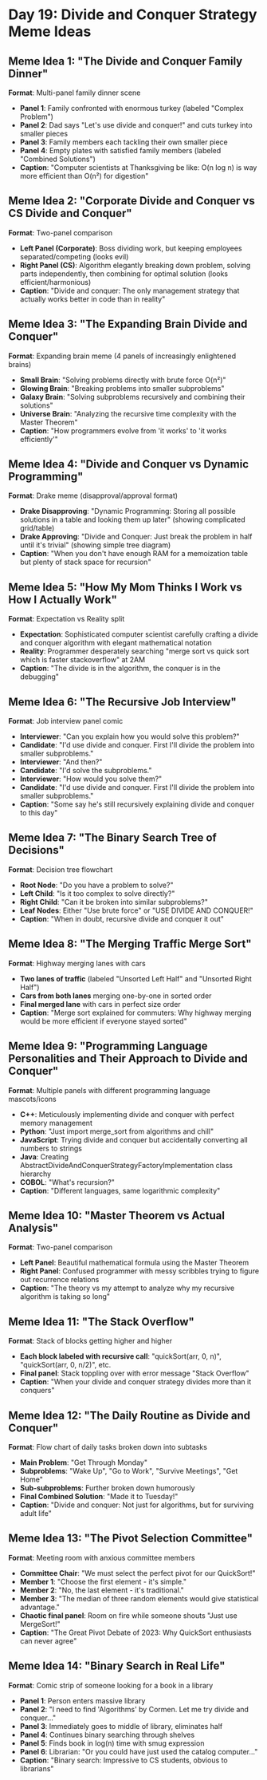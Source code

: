 # Day 19: Divide and Conquer Strategy Meme Ideas

## Meme Idea 1: "The Divide and Conquer Family Dinner"

**Format**: Multi-panel family dinner scene

- **Panel 1**: Family confronted with enormous turkey (labeled "Complex Problem")
- **Panel 2**: Dad says "Let's use divide and conquer!" and cuts turkey into smaller pieces
- **Panel 3**: Family members each tackling their own smaller piece
- **Panel 4**: Empty plates with satisfied family members (labeled "Combined Solutions")
- **Caption**: "Computer scientists at Thanksgiving be like: O(n log n) is way more efficient than O(n²) for digestion"

## Meme Idea 2: "Corporate Divide and Conquer vs CS Divide and Conquer"

**Format**: Two-panel comparison

- **Left Panel (Corporate)**: Boss dividing work, but keeping employees separated/competing (looks evil)
- **Right Panel (CS)**: Algorithm elegantly breaking down problem, solving parts independently, then combining for optimal solution (looks efficient/harmonious)
- **Caption**: "Divide and conquer: The only management strategy that actually works better in code than in reality"

## Meme Idea 3: "The Expanding Brain Divide and Conquer"

**Format**: Expanding brain meme (4 panels of increasingly enlightened brains)

- **Small Brain**: "Solving problems directly with brute force O(n²)"
- **Glowing Brain**: "Breaking problems into smaller subproblems"
- **Galaxy Brain**: "Solving subproblems recursively and combining their solutions"
- **Universe Brain**: "Analyzing the recursive time complexity with the Master Theorem"
- **Caption**: "How programmers evolve from 'it works' to 'it works efficiently'"

## Meme Idea 4: "Divide and Conquer vs Dynamic Programming"

**Format**: Drake meme (disapproval/approval format)

- **Drake Disapproving**: "Dynamic Programming: Storing all possible solutions in a table and looking them up later" (showing complicated grid/table)
- **Drake Approving**: "Divide and Conquer: Just break the problem in half until it's trivial" (showing simple tree diagram)
- **Caption**: "When you don't have enough RAM for a memoization table but plenty of stack space for recursion"

## Meme Idea 5: "How My Mom Thinks I Work vs How I Actually Work"

**Format**: Expectation vs Reality split 

- **Expectation**: Sophisticated computer scientist carefully crafting a divide and conquer algorithm with elegant mathematical notation
- **Reality**: Programmer desperately searching "merge sort vs quick sort which is faster stackoverflow" at 2AM
- **Caption**: "The divide is in the algorithm, the conquer is in the debugging"

## Meme Idea 6: "The Recursive Job Interview"

**Format**: Job interview panel comic

- **Interviewer**: "Can you explain how you would solve this problem?"
- **Candidate**: "I'd use divide and conquer. First I'll divide the problem into smaller subproblems."
- **Interviewer**: "And then?"
- **Candidate**: "I'd solve the subproblems."
- **Interviewer**: "How would you solve them?"
- **Candidate**: "I'd use divide and conquer. First I'll divide the problem into smaller subproblems."
- **Caption**: "Some say he's still recursively explaining divide and conquer to this day"

## Meme Idea 7: "The Binary Search Tree of Decisions"

**Format**: Decision tree flowchart

- **Root Node**: "Do you have a problem to solve?"
- **Left Child**: "Is it too complex to solve directly?"
- **Right Child**: "Can it be broken into similar subproblems?"
- **Leaf Nodes**: Either "Use brute force" or "USE DIVIDE AND CONQUER!"
- **Caption**: "When in doubt, recursive divide and conquer it out"

## Meme Idea 8: "The Merging Traffic Merge Sort"

**Format**: Highway merging lanes with cars

- **Two lanes of traffic** (labeled "Unsorted Left Half" and "Unsorted Right Half")
- **Cars from both lanes** merging one-by-one in sorted order
- **Final merged lane** with cars in perfect size order
- **Caption**: "Merge sort explained for commuters: Why highway merging would be more efficient if everyone stayed sorted"

## Meme Idea 9: "Programming Language Personalities and Their Approach to Divide and Conquer"

**Format**: Multiple panels with different programming language mascots/icons

- **C++**: Meticulously implementing divide and conquer with perfect memory management
- **Python**: "Just import merge_sort from algorithms and chill"
- **JavaScript**: Trying divide and conquer but accidentally converting all numbers to strings
- **Java**: Creating AbstractDivideAndConquerStrategyFactoryImplementation class hierarchy
- **COBOL**: "What's recursion?"
- **Caption**: "Different languages, same logarithmic complexity"

## Meme Idea 10: "Master Theorem vs Actual Analysis"

**Format**: Two-panel comparison

- **Left Panel**: Beautiful mathematical formula using the Master Theorem
- **Right Panel**: Confused programmer with messy scribbles trying to figure out recurrence relations
- **Caption**: "The theory vs my attempt to analyze why my recursive algorithm is taking so long"

## Meme Idea 11: "The Stack Overflow"

**Format**: Stack of blocks getting higher and higher

- **Each block labeled with recursive call**: "quickSort(arr, 0, n)", "quickSort(arr, 0, n/2)", etc.
- **Final panel**: Stack toppling over with error message "Stack Overflow"
- **Caption**: "When your divide and conquer strategy divides more than it conquers"

## Meme Idea 12: "The Daily Routine as Divide and Conquer"

**Format**: Flow chart of daily tasks broken down into subtasks

- **Main Problem**: "Get Through Monday"
- **Subproblems**: "Wake Up", "Go to Work", "Survive Meetings", "Get Home"
- **Sub-subproblems**: Further broken down humorously
- **Final Combined Solution**: "Made it to Tuesday!"
- **Caption**: "Divide and conquer: Not just for algorithms, but for surviving adult life"

## Meme Idea 13: "The Pivot Selection Committee"

**Format**: Meeting room with anxious committee members

- **Committee Chair**: "We must select the perfect pivot for our QuickSort!"
- **Member 1**: "Choose the first element - it's simple."
- **Member 2**: "No, the last element - it's traditional."
- **Member 3**: "The median of three random elements would give statistical advantage."
- **Chaotic final panel**: Room on fire while someone shouts "Just use MergeSort!"
- **Caption**: "The Great Pivot Debate of 2023: Why QuickSort enthusiasts can never agree"

## Meme Idea 14: "Binary Search in Real Life"

**Format**: Comic strip of someone looking for a book in a library

- **Panel 1**: Person enters massive library
- **Panel 2**: "I need to find 'Algorithms' by Cormen. Let me try divide and conquer..."
- **Panel 3**: Immediately goes to middle of library, eliminates half
- **Panel 4**: Continues binary searching through shelves
- **Panel 5**: Finds book in log(n) time with smug expression
- **Panel 6**: Librarian: "Or you could have just used the catalog computer..."
- **Caption**: "Binary search: Impressive to CS students, obvious to librarians"